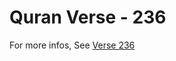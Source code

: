 # Quran Verse - 236 

For more infos, See [Verse 236](https://www.quranbookk.com/quran/search?q=236)